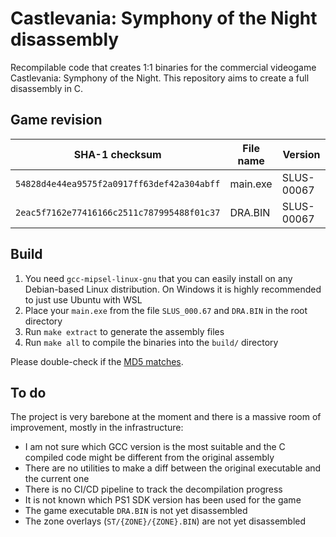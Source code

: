 # Castlevania: Symphony of the Night disassembly

Recompilable code that creates 1:1 binaries for the commercial videogame Castlevania: Symphony of the Night. This repository aims to create a full disassembly in C.

## Game revision

| SHA-1 checksum                             | File name | Version
|--------------------------------------------|-----------|---------
| `54828d4e44ea9575f2a0917ff63def42a304abff` | main.exe  | SLUS-00067
| `2eac5f7162e77416166c2511c787995488f01c37` | DRA.BIN   | SLUS-00067

## Build

1. You need `gcc-mipsel-linux-gnu` that you can easily install on any Debian-based Linux distribution. On Windows it is highly recommended to just use Ubuntu with WSL
1. Place your `main.exe` from the file `SLUS_000.67` and `DRA.BIN` in the root directory
1. Run `make extract` to generate the assembly files
1. Run `make all` to compile the binaries into the `build/` directory

Please double-check if the [MD5 matches](#game-revision).

## To do

The project is very barebone at the moment and there is a massive room of improvement, mostly in the infrastructure:

* I am not sure which GCC version is the most suitable and the C compiled code might be different from the original assembly
* There are no utilities to make a diff between the original executable and the current one
* There is no CI/CD pipeline to track the decompilation progress
* It is not known which PS1 SDK version has been used for the game
* The game executable `DRA.BIN` is not yet disassembled
* The zone overlays (`ST/{ZONE}/{ZONE}.BIN`) are not yet disassembled
